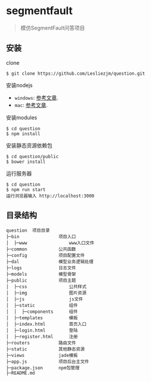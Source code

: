# segmentfault


> 模仿SegmentFault问答项目


## 安装
clone
```git
$ git clone https://github.com/Lesliezjm/question.git
```

安装nodejs
- `windows`: [参考文章](http://jingyan.baidu.com/article/a948d6515d4c850a2dcd2e18.html).
- `mac`: [参考文章](http://blog.csdn.net/baihuaxiu123/article/details/51868142).


安装modules

```npm
$ cd question
$ npm install
```

安装静态资源依赖包
```npm
$ cd question/public
$ bower install
```

运行服务器
```
$ cd question
$ npm run start
运行浏览器输入 http://localhost:3000
```

## 目录结构

```
question  项目目录
├─bin               项目入口
│  ├─www                www入口文件
├─common            公共函数
├─config            项目配置文件
├─dal               模型业务逻辑处理
├─logs              日志文件
├─models            模型骨架
├─public            项目主题
│  ├─css                公共样式
│  ├─img                图片资源
│  ├─js                 js文件
│  ├─static             组件
│  │  ├─components      组件
│  ├─templates          模板
│  ├─index.html         首页入口
│  ├─login.html         登陆
│  ├─register.html      注册
├─routers           路由文件
├─static            其他静态资源
├─views             jade模板
├─app.js            项目后台主文件
├─package.json      npm包管理
├─README.md         
```



